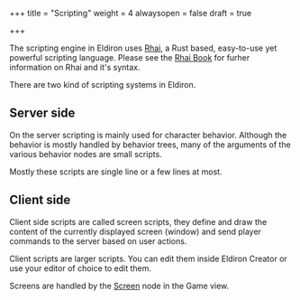 +++
title = "Scripting"
weight = 4
alwaysopen = false
draft = true

+++

The scripting engine in Eldiron uses [Rhai](https://rhai.rs), a Rust based, easy-to-use yet powerful scripting language. Please see the [Rhai Book](https://rhai.rs/book/) for furher information on Rhai and it's syntax.

There are two kind of scripting systems in Eldiron.

## Server side

On the server scripting is mainly used for character behavior. Although the behavior is mostly handled by behavior trees, many of the arguments of the various behavior nodes are small scripts.

Mostly these scripts are single line or a few lines at most.

## Client side

Client side scripts are called screen scripts, they define and draw the content of the currently displayed screen (window) and send player commands to the server based on user actions.

Client scripts are larger scripts. You can edit them inside Eldiron Creator or use your editor of choice to edit them.

Screens are handled by the [Screen](../nodes/#screen) node in the Game view.